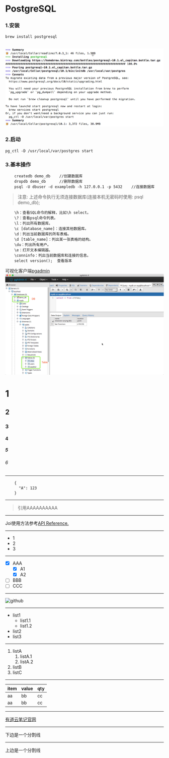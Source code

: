 # PostgreSQL

### 1.安装
    brew install postgresql
![安装-MAC](https://raw.githubusercontent.com/beiyannanfei/pgsql_test/master/demo/pic/01.jpg)
----

### 2.启动
    pg_ctl -D /usr/local/var/postgres start

### 3.基本操作
```
    createdb demo_db    //创建数据库
    dropdb demo_db      //删除数据库
    psql -U dbuser -d exampledb -h 127.0.0.1 -p 5432    //连接数据库
```
> 注意: 上述命令执行无须连接数据库(连接本机无密码时使用: psql demo_db);

```
    \h：查看SQL命令的解释，比如\h select。
    \?：查看psql命令列表。
    \l：列出所有数据库。
    \c [database_name]：连接其他数据库。
    \d：列出当前数据库的所有表格。
    \d [table_name]：列出某一张表格的结构。
    \du：列出所有用户。
    \e：打开文本编辑器。
    \conninfo：列出当前数据库和连接的信息。
    select version();  查看版本
```
    
可视化客户端[pgadmin](https://www.postgresql.org/ftp/pgadmin/pgadmin4/v2.0/macos/)
![pgadmin](https://raw.githubusercontent.com/beiyannanfei/pgsql_test/master/demo/pic/02.jpg)    
    
    
        







# 1
## 2
### 3
#### 4
##### 5
###### 6

----

```
    {
      "A": 123
    }
```

----

> 引用AAAAAAAAAA

----

Joi使用方法参考[API Reference.](https://github.com/hapijs/joi/blob/v10.5.0/API.md)

----

- 1
- 2
- 3

----

- [x] AAA
    - [x] A1
    - [x] A2
- [ ] BBB
- [ ] CCC

----

![github](http://7xvi3w.com1.z0.glb.clouddn.com/gitnest1.png)

----

- list1
    - list1.1
    - list1.2
- list2
- list3
    
----

1. listA
    1. listA.1
    2. listA.2
2. listB
3. listC

----

| item | value | qty |
| :--- | :---- | :-- |
| aa | bb | cc |
| aa | bb | cc |

----

[有道云笔记官网](http://note.youdao.com/)

----

下边是一个分割线
***
上边是一个分割线


